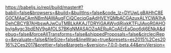 https://babeljs.io/repl/build/master#?babili=false&browsers=&build=&builtIns=false&code_lz=DYUwLgBAHhC8EG0CMAaCAmNBmNAWAugFCiQCeciqGaAdHVEYQMbACGAzuxALYCWA1hADehCBCYB7AHbswAJwCuTMBLkAKAJTDRYiGAAWvdjRjxkKTFiJiAvoR0AHObylgAygc3bdENV9gAfOLS7BKgNMASAOZqAERuACoAErEaGpo6dj6ENkA&debug=false&forceAllTransforms=false&shippedProposals=false&circleciRepo=&evaluate=false&fileSize=false&lineWrap=true&presets=es2015%2Ces2016%2Ces2017&prettier=false&targets=&version=7.0.0-beta.44&envVersion=
